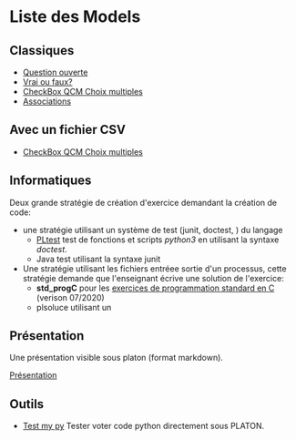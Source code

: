 
# Liste des Models 

## Classiques

* [Question ouverte](questionouverte.md)
* [Vrai ou faux?](vraifaux.md)
* [CheckBox QCM Choix multiples](checkbox.md)
* [Associations](matchlist.md)

## Avec un fichier CSV

* [CheckBox QCM Choix multiples](checkboxcsv.md)


## Informatiques  

Deux grande stratégie de création d'exercice demandant la création de code:  
- une stratégie utilisant un système de test (junit, doctest, ) du langage 
  * [PLtest](pltest.md) test de fonctions et scripts *python3* en utilisant la syntaxe *doctest*. 
  * Java test utilisant la syntaxe junit
- Une stratégie utilisant les fichiers entréee sortie d'un processus, cette stratégie demande que l'enseignant écrive une solution de l'exercice: 
  * **std_progC** pour les [exercices de programmation standard en C](../technic_doc/std_progC.md) (verison 07/2020)
  * plsoluce utilisant un

## Présentation 

Une présentation visible sous platon (format markdown).

[Présentation](slides.md) 

## Outils 

* [Test my py](testmypy.md) Tester voter code python directement sous PLATON.





